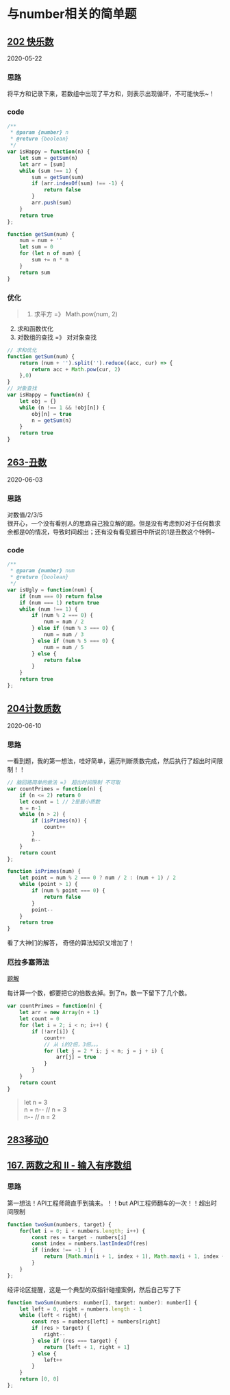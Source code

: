 # 与number相关的简单题
## [202 快乐数](https://leetcode-cn.com/problems/happy-number/)
2020-05-22
### 思路
将平方和记录下来，若数组中出现了平方和，则表示出现循环，不可能快乐~！
### code
```js
/**
 * @param {number} n
 * @return {boolean}
 */
var isHappy = function(n) {
    let sum = getSum(n)
    let arr = [sum]
    while (sum !== 1) {
        sum = getSum(sum)
        if (arr.indexOf(sum) !== -1) {
            return false
        }
        arr.push(sum)
    }
    return true
};

function getSum(num) {
    num = num + ''
    let sum = 0
    for (let n of num) {
        sum += n * n
    }
    return sum
}
```
### 优化
> 1. 求平方 =》 Math.pow(num, 2)
2. 求和函数优化
3. 对数组的查找 =》 对对象查找

```js
// 求和优化
function getSum(num) {
    return (num + '').split('').reduce((acc, cur) => {
        return acc + Math.pow(cur, 2)
    },0)
}
// 对象查找
var isHappy = function(n) {
    let obj = {}
    while (n !== 1 && !obj[n]) {
        obj[n] = true
        n = getSum(n)
    }
    return true
}
```

## [263-丑数](https://leetcode-cn.com/problems/ugly-number/)
2020-06-03
### 思路
对数值/2/3/5  
很开心，一个没有看别人的思路自己独立解的题。但是没有考虑到0对于任何数求余都是0的情况，导致时间超出；还有没有看见题目中所说的1是丑数这个特例~
### code
```js
/**
 * @param {number} num
 * @return {boolean}
 */
var isUgly = function(num) {
    if (num === 0) return false
    if (num === 1) return true
    while (num !== 1) {
        if (num % 2 === 0) {
            num = num / 2
        } else if (num % 3 === 0) {
            num = num / 3
        } else if (num % 5 === 0) {
            num = num / 5
        } else {
            return false
        }
    }
    return true
};
```

## [204计数质数](https://leetcode-cn.com/problems/count-primes/)
2020-06-10
### 思路
一看到题，我的第一想法，哇好简单，遍历判断质数完成，然后执行了超出时间限制！！
```js
// 脑回路简单的做法 =》 超出时间限制 不可取
var countPrimes = function(n) {
    if (n <= 2) return 0
    let count = 1 // 2是最小质数 
    n = n-1
    while (n > 2) {
        if (isPrimes(n)) {
            count++
        }
        n--
    }
    return count
};

function isPrimes(num) {
    let point = num % 2 === 0 ? num / 2 : (num + 1) / 2
    while (point > 1) {
        if (num % point === 0) {
            return false
        }
        point--
    }
    return true
}
```
看了大神们的解答，  奇怪的算法知识又增加了！
### 厄拉多塞筛法
[题解](https://leetcode-cn.com/problems/count-primes/solution/ji-shu-zhi-shu-bao-li-fa-ji-you-hua-shai-fa-ji-you/)  

每计算一个数，都要把它的倍数去掉。到了n，数一下留下了几个数。
```js
var countPrimes = function(n) {
    let arr = new Array(n + 1)
    let count = 0
    for (let i = 2; i < n; i++) {
        if (!arr[i]) {
            count++
            // 从 i的2倍，3倍。。。
            for (let j = 2 * i; j < n; j = j + i) {
                arr[j] = true
            }
        }
    }
    return count
}
```
> let n = 3  
n = n--   // n = 3  
n-- // n =  2   

## [283移动0](https://leetcode-cn.com/problems/move-zeroes/)


## [167. 两数之和 II - 输入有序数组](https://leetcode-cn.com/problems/two-sum-ii-input-array-is-sorted/)
### 思路
第一想法！API工程师简直手到擒来。！！but API工程师翻车的一次！！超出时间限制
```js
function twoSum(numbers, target) {
    for(let i = 0; i < numbers.length; i++) {
        const res = target - numbers[i]
        const index = numbers.lastIndexOf(res)
        if (index !== -1 ) {
            return [Math.min(i + 1, index + 1), Math.max(i + 1, index + 1)]
        }
    }
};
```
经评论区提醒，这是一个典型的双指针碰撞案例，然后自己写了下
```js
function twoSum(numbers: number[], target: number): number[] {
    let left = 0, right = numbers.length - 1
    while (left < right) {
        const res = numbers[left] + numbers[right]
        if (res > target) {
            right--
        } else if (res === target) {
            return [left + 1, right + 1]
        } else {
            left++
        }
    }
    return [0, 0]
};
```